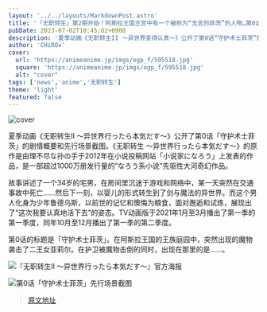 ```yaml
---
layout: '../../layouts/MarkdownPost.astro'
title: '「无职转生」第2期开始！阿斯拉王国王宫中有一个被称为“无言的菲茨”的人物…第0话先行剧照'
pubDate: 2023-07-02T10:45:02+0900
description: '夏季动画《无职转生II ～异世界变得认真～》公开了第0话“守护术士菲茨”的剧情概要和先行剧照。'
author: 'CHiRO★'
cover:
  url: 'https://animeanime.jp/imgs/ogp_f/595518.jpg'
  square: 'https://animeanime.jp/imgs/ogp_f/595518.jpg'
  alt: "cover"
tags: ['news','anime','无职转生']
theme: 'light'
featured: false
---
```


![cover](https://animeanime.jp/imgs/ogp_f/595518.jpg)

夏季动画《无职转生II ～异世界行ったら本気だす～》公开了第0话「守护术士菲茨」的剧情概要和先行场景截图。《无职转生 ～异世界行ったら本気だす～》的原作是由理不尽な孙の手于2012年在小说投稿网站「小说家になろう」上发表的作品，是一部超过1000万册发行量的“なろう系小说”先驱性大河奇幻作品。

故事讲述了一个34岁的宅男，在房间里沉迷于游戏和网络中，某一天突然在交通事故中死亡……然后下一刻，以婴儿的形式转生到了剑与魔法的异世界。而这个男人化身为少年鲁德乌斯，以前世的记忆和懊悔为粮食，面对邂逅和试炼，展现出了“这次我要认真地活下去”的姿态。TV动画版于2021年1月至3月播出了第一季的第一季度，同年10月至12月播出了第一季的第二季度。

第0话的标题是「守护术士菲茨」。在阿斯拉王国的王族庭园中，突然出现的魔物袭击了二王女亚莉尔。在护卫被魔物击倒的同时，出现在那里的是……。

![『无职转生II ～异世界行ったら本気だす～』官方海报](https://animeanime.jp/imgs/zoom/595523.jpg)

![第0话「守护术士菲茨」先行场景截图](https://animeanime.jp/imgs/zoom/595519.jpg)

>[原文地址](https://animeanime.jp/article/2023/07/02/78297.html)  